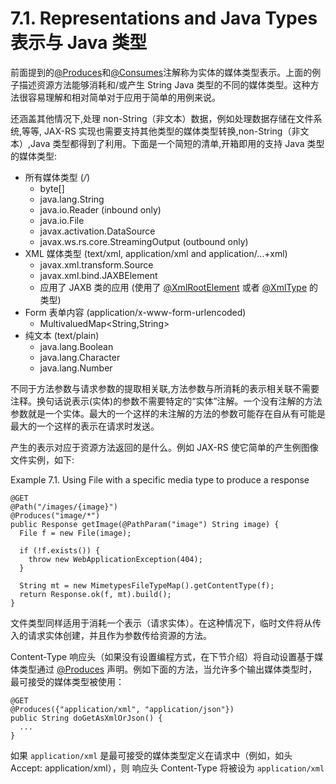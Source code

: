 7.1. Representations and Java Types 表示与 Java 类型
==============

前面提到的[@Produces](http://jax-rs-spec.java.net/nonav/2.0/apidocs/javax/ws/rs/Produces.html)和[@Consumes](http://jax-rs-spec.java.net/nonav/2.0/apidocs/javax/ws/rs/Consumes.html)注解称为实体的媒体类型表示。上面的例子描述资源方法能够消耗和/或产生 String Java 类型的不同的媒体类型。这种方法很容易理解和相对简单对于应用于简单的用例来说。

还涵盖其他情况下,处理 non-String（非文本）数据，例如处理数据存储在文件系统,等等, JAX-RS 实现也需要支持其他类型的媒体类型转换,non-String（非文本）,Java 类型都得到了利用。下面是一个简短的清单,开箱即用的支持 Java 类型的媒体类型:

* 所有媒体类型 (*/*)
	* byte[]
	* java.lang.String
	* java.io.Reader (inbound only)
	* java.io.File
	* javax.activation.DataSource
	* javax.ws.rs.core.StreamingOutput (outbound only)
* XML 媒体类型 (text/xml, application/xml and application/...+xml)
	* javax.xml.transform.Source
	* javax.xml.bind.JAXBElement
	* 应用了 JAXB 类的应用 (使用了 [@XmlRootElement](http://docs.oracle.com/javase/6/docs/api/javax/xml/bind/annotation/XmlRootElement.html) 或者 [@XmlType](http://docs.oracle.com/javase/6/docs/api/javax/xml/bind/annotation/XmlType.html) 的类型)
* Form 表单内容 (application/x-www-form-urlencoded)
	* MultivaluedMap<String,String>
* 纯文本 (text/plain)
	* java.lang.Boolean
	* java.lang.Character
	* java.lang.Number

不同于方法参数与请求参数的提取相关联,方法参数与所消耗的表示相关联不需要注释。换句话说表示(实体)的参数不需要特定的“实体”注解。一个没有注解的方法参数就是一个实体。最大的一个这样的未注解的方法的参数可能存在自从有可能是最大的一个这样的表示在请求时发送。

产生的表示对应于资源方法返回的是什么。例如 JAX-RS 使它简单的产生例图像文件实例，如下:

Example 7.1. Using File with a specific media type to produce a response

	@GET
	@Path("/images/{image}")
	@Produces("image/*")
	public Response getImage(@PathParam("image") String image) {
	  File f = new File(image);
	 
	  if (!f.exists()) {
	    throw new WebApplicationException(404);
	  }
	 
	  String mt = new MimetypesFileTypeMap().getContentType(f);
	  return Response.ok(f, mt).build();
	}

文件类型同样适用于消耗一个表示（请求实体）。在这种情况下，临时文件将从传入的请求实体创建，并且作为参数传给资源的方法。

Content-Type 响应头（如果没有设置编程方式，在下节介绍）将自动设置基于媒体类型通过  [@Produces](http://jax-rs-spec.java.net/nonav/2.0/apidocs/javax/ws/rs/Produces.html) 声明。例如下面的方法，当允许多个输出媒体类型时，最可接受的媒体类型被使用：

	@GET
	@Produces({"application/xml", "application/json"})
	public String doGetAsXmlOrJson() {
	  ...
	}

 如果 `application/xml` 是最可接受的媒体类型定义在请求中（例如，如头 Accept: application/xml），则 响应头 Content-Type 将被设为 `application/xml`